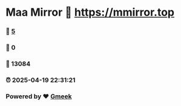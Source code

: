 # Maa Mirror :link: https://mmirror.top 
### :page_facing_up: [5](https://mmirror.top/tag.html) 
### :speech_balloon: 0 
### :hibiscus: 13084 
### :alarm_clock: 2025-04-19 22:31:21 
### Powered by :heart: [Gmeek](https://github.com/Meekdai/Gmeek)
